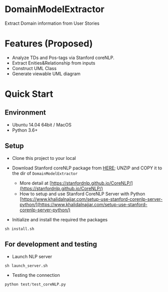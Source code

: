 # DomainModelExtractor

Extract Domain information from User Stories

# Features (Proposed)

- Analyze TDs and Pos-tags via Stanford coreNLP.
- Extract Enities&Relationship from inputs
- Construct UML Class
- Generate viewable UML diagram

# Quick Start

## Environment

- Ubuntu 14.04 64bit / MacOS
- Python 3.6+

## Setup

- Clone this project to your local

- Download Stanford coreNLP package from [HERE](http://nlp.stanford.edu/software/stanford-corenlp-full-2018-10-05.zip); UNZIP and COPY it to the dir of `DomainModelExtractor`
  - More detail at [https://stanfordnlp.github.io/CoreNLP/](https://stanfordnlp.github.io/CoreNLP/)
  - How to setup and use Stanford CoreNLP Server with Python [https://www.khalidalnajjar.com/setup-use-stanford-corenlp-server-python/](https://www.khalidalnajjar.com/setup-use-stanford-corenlp-server-python/)
  
- Initialize and install the required the packages
```shell
sh install.sh
```

## For development and testing

- Launch NLP server
```shell
sh launch_server.sh
```

- Testing the connection
```python
python test/test_coreNLP.py
```



